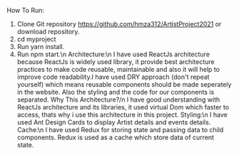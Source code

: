 How To Run:
1.  Clone Git repository https://github.com/hmza312/ArtistProject2021 or download repository.
2.  cd myproject
3.  Run yarn install.
4.  Run npm start.\n
Architecture:\n
I have used ReactJs architecture because ReactJs is widely used library,
it provide best architecture practices to make code reusable, maintainable and 
also it will help to improve code readability.I have used DRY approach (don't repeat yourself) which means reusable components should be made seperately in the website. 
Also the styling and the code for our components is separated.
Why This Architecture?/n
I have good understanding with ReactJs architecture and its libraries, it used virtual Dom which faster to access, thats why i use this architecture in this project.
Styling:\n
I have used Ant Design Cards to display Artist details and events details.
Cache:\n
I have used Redux for storing state and passing data to child components.
Redux is used as a cache which store data of current state.